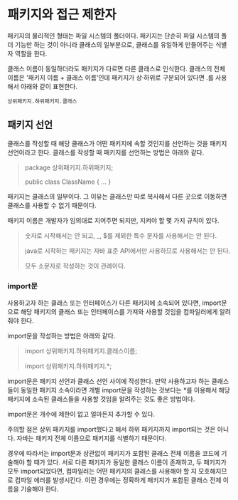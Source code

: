 # 패키지와 접근 제한자
패키지의 물리적인 형태는 파일 시스템의 폴더이다. 패키지는 단순히 파일 시스템의 폴더 기능만 하는 것이 아니라 클래스의 일부분으로, 클래스를 유일하게 만들어주는 식별자 역할을 한다.

클래스 이름이 동일하더라도 패키지가 다르면 다른 클래스로 인식한다. 클래스의 전체 이름은 '패키지 이름 + 클래스 이름'인데 패키지가 상·하위로 구분되어 있다면 .를 사용해서 아래와 같이 표현한다.

```상위패키지.하위패키지.클래스```

## 패키지 선언
클래스를 작성할 때 해당 클래스가 어떤 패키지에 속할 것인지를 선언하는 것을 패키지 선언이라고 한다. 클래스를 작성할 때 패키지를 선언하는 방법은 아래와 같다.

> package 상위패키지.하위패키지;
>
> public class ClassName { ... }

패키지는 클래스의 일부이다. 그 이유는 클래스만 따로 복사해서 다른 곳으로 이동하면 클래스를 사용할 수 없기 때문이다.

패키지 이름은 개발자가 임의대로 지어주면 되지만, 지켜야 할 몇 가지 규칙이 있다.

> 숫자로 시작해서는 안 되고, _, $를 제외한 특수 문자를 사용해서는 안 된다.
>
> java로 시작하는 패키지는 자바 표준 API에서만 사용하므로 사용해서는 안 된다.
>
> 모두 소문자로 작성하는 것이 관례이다.

### import문
사용하고자 하는 클래스 또는 인터페이스가 다른 패키지에 소속되어 있다면, import문으로 해당 패키지의 클래스 또는 인터페이스를 가져와 사용할 것임을 컴파일러에게 알려줘야 한다.

import문을 작성하는 방법은 아래와 같다.

> import 상위패키지.하위패키지.클래스이름;
>
> import 상위패키지.하위패키지.*;

import문은 패키지 선언과 클래스 선언 사이에 작성한다. 만약 사용하고자 하는 클래스들이 동일한 패키지 소속이라면 개별 import문을 작성하는 것보다는 *를 이용해서 해당 패키지에 소속된 클래스들을 사용할 것임을 알려주는 것도 좋은 방법이다.

import문은 개수에 제한이 없고 얼마든지 추가할 수 있다. 

주의할 점은 상위 패키지를 import했다고 해서 하위 패키지까지 import되는 것은 아니다. 자바는 패키지 전체 이름으로 패키지를 식별하기 때문이다.

경우에 따라서는 import문과 상관없이 패키지가 포함된 클래스 전체 이름을 코드에 기술해야 할 때가 있다. 서로 다른 패키지가 동일한 클래스 이름이 존재하고, 두 패키지가 모두 import되었다면, 컴파일러는 어떤 패키지의 클래스를 사용해야 할 지 모호해지므로 컴파일 에러를 발생시킨다. 이런 경우에는 정확하게 패키지가 포함된 클래스 전체 이름을 기술해야 한다.



